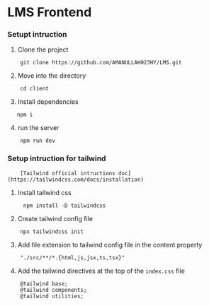 
# LMS Frontend


### Setupt intruction 

1. Clone the project 

```
    git clone https://github.com/AMANULLAH023HY/LMS.git
```
2. Move into the directory 

```
    cd client
```
3. Install dependencies 

```
   npm i 
```
4. run the server

```
    npm run dev
```
### Setup intruction for tailwind 

```
    [Tailwind official intructions doc](https://tailwindcss.com/docs/installation)
```
1. Install tailwind css 

```
     npm install -D tailwindcss
```
2. Create tailwind config file 

```
    npx tailwindcss init
```
3.  Add file extension to tailwind config file in the content property

```
    "./src/**/*.{html,js,jsx,ts,tsx}"
```

4. Add the tailwind directives at the top of the `index.css` file 

```
    @tailwind base;
    @tailwind components;
    @tailwind utilities;
```